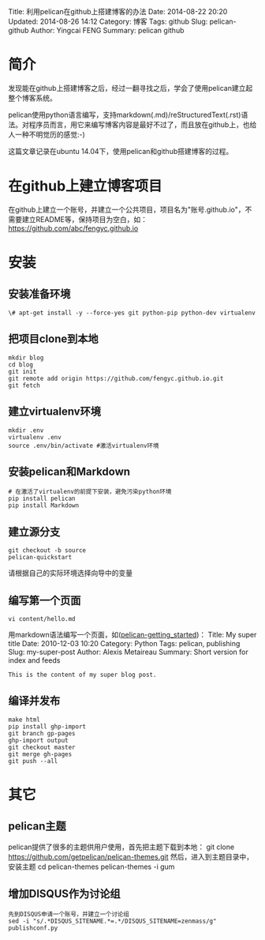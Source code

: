 Title: 利用pelican在github上搭建博客的办法
Date: 2014-08-22 20:20
Updated: 2014-08-26 14:12
Category: 博客
Tags: github
Slug: pelican-github
Author: Yingcai FENG
Summary: pelican github

# 简介
发现能在github上搭建博客之后，经过一翻寻找之后，学会了使用pelican建立起整个博客系统。

pelican使用python语言编写，支持markdown(.md)/reStructuredText(.rst)语法。对程序员而言，用它来编写博客内容是最好不过了，而且放在github上，也给人一种不明觉历的感觉:-)

这篇文章记录在ubuntu 14.04下，使用pelican和github搭建博客的过程。

# 在github上建立博客项目
在github上建立一个账号，并建立一个公共项目，项目名为"账号.github.io"，不需要建立README等，保持项目为空白，如：
    https://github.com/abc/fengyc.github.io

# 安装
## 安装准备环境
    \# apt-get install -y --force-yes git python-pip python-dev virtualenv
## 把项目clone到本地
    mkdir blog
    cd blog
    git init
    git remote add origin https://github.com/fengyc.github.io.git
    git fetch
## 建立virtualenv环境
    mkdir .env
    virtualenv .env
    source .env/bin/activate #激活virtualenv环境
## 安装pelican和Markdown
    # 在激活了virtualenv的前提下安装，避免污染python环境
    pip install pelican
    pip install Markdown
## 建立源分支
    git checkout -b source
    pelican-quickstart
请根据自己的实际环境选择向导中的变量
## 编写第一个页面
    vi content/hello.md
用markdown语法编写一个页面，如([pelican-getting_started])：
    Title: My super title
    Date: 2010-12-03 10:20
    Category: Python
    Tags: pelican, publishing
    Slug: my-super-post
    Author: Alexis Metaireau
    Summary: Short version for index and feeds

    This is the content of my super blog post.
## 编译并发布
    make html
    pip install ghp-import
    git branch gp-pages
    ghp-import output
    git checkout master
    git merge gh-pages
    git push --all

# 其它
## pelican主题
pelican提供了很多的主题供用户使用，首先把主题下载到本地：
    git clone https://github.com/getpelican/pelican-themes.git
然后，进入到主题目录中，安装主题
    cd pelican-themes
    pelican-themes -i gum
## 增加DISQUS作为讨论组
    先到DISQUS申请一个账号，并建立一个讨论组
    sed -i "s/.*DISQUS_SITENAME.*=.*/DISQUS_SITENAME=zenmass/g" publishconf.py

[pelican-getting_started]: http://docs.getpelican.com/en/3.3.0/getting_started.html "pelican参考页面"
